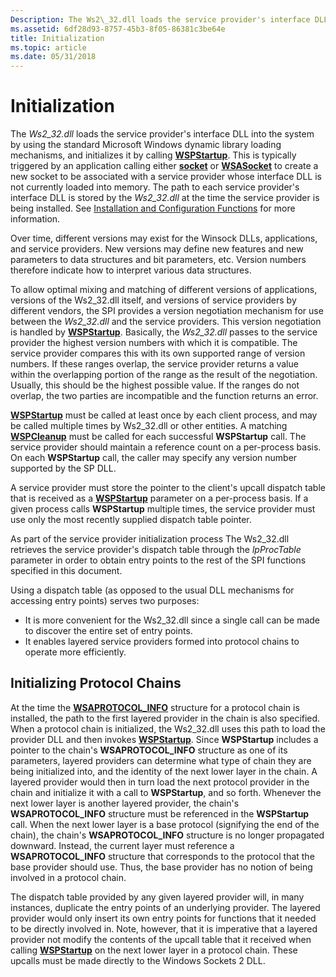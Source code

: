 ```yaml
---
Description: The Ws2\_32.dll loads the service provider's interface DLL into the system by using the standard Microsoft Windows dynamic library loading mechanisms, and initializes it by calling WSPStartup.
ms.assetid: 6df28d93-8757-45b3-8f05-86381c3be64e
title: Initialization
ms.topic: article
ms.date: 05/31/2018
---
```


# Initialization

The *Ws2\_32.dll* loads the service provider's interface DLL into the system by using the standard Microsoft Windows dynamic library loading mechanisms, and initializes it by calling [**WSPStartup**](/windows/desktop/api/Ws2spi/nf-ws2spi-wspstartup). This is typically triggered by an application calling either [**socket**](/windows/desktop/api/Winsock2/nf-winsock2-socket) or [**WSASocket**](/windows/desktop/api/Winsock2/nf-winsock2-wsasocketa) to create a new socket to be associated with a service provider whose interface DLL is not currently loaded into memory. The path to each service provider's interface DLL is stored by the *Ws2\_32.dll* at the time the service provider is being installed. See [Installation and Configuration Functions](installation-and-configuration-functions-2.md) for more information.

Over time, different versions may exist for the Winsock DLLs, applications, and service providers. New versions may define new features and new parameters to data structures and bit parameters, etc. Version numbers therefore indicate how to interpret various data structures.

To allow optimal mixing and matching of different versions of applications, versions of the Ws2\_32.dll itself, and versions of service providers by different vendors, the SPI provides a version negotiation mechanism for use between the *Ws2\_32.dll* and the service providers. This version negotiation is handled by [**WSPStartup**](/windows/desktop/api/Ws2spi/nf-ws2spi-wspstartup). Basically, the *Ws2\_32.dll* passes to the service provider the highest version numbers with which it is compatible. The service provider compares this with its own supported range of version numbers. If these ranges overlap, the service provider returns a value within the overlapping portion of the range as the result of the negotiation. Usually, this should be the highest possible value. If the ranges do not overlap, the two parties are incompatible and the function returns an error.

[**WSPStartup**](/windows/desktop/api/Ws2spi/nf-ws2spi-wspstartup) must be called at least once by each client process, and may be called multiple times by Ws2\_32.dll or other entities. A matching [**WSPCleanup**](https://msdn.microsoft.com/library/ms742270(v=VS.85).aspx) must be called for each successful **WSPStartup** call. The service provider should maintain a reference count on a per-process basis. On each **WSPStartup** call, the caller may specify any version number supported by the SP DLL.

A service provider must store the pointer to the client's upcall dispatch table that is received as a [**WSPStartup**](/windows/desktop/api/Ws2spi/nf-ws2spi-wspstartup) parameter on a per-process basis. If a given process calls **WSPStartup** multiple times, the service provider must use only the most recently supplied dispatch table pointer.

As part of the service provider initialization process The Ws2\_32.dll retrieves the service provider's dispatch table through the *lpProcTable* parameter in order to obtain entry points to the rest of the SPI functions specified in this document.

Using a dispatch table (as opposed to the usual DLL mechanisms for accessing entry points) serves two purposes:

-   It is more convenient for the Ws2\_32.dll since a single call can be made to discover the entire set of entry points.
-   It enables layered service providers formed into protocol chains to operate more efficiently.

## Initializing Protocol Chains

At the time the [**WSAPROTOCOL\_INFO**](https://msdn.microsoft.com/library/ms741675(v=VS.85).aspx) structure for a protocol chain is installed, the path to the first layered provider in the chain is also specified. When a protocol chain is initialized, the Ws2\_32.dll uses this path to load the provider DLL and then invokes [**WSPStartup**](/windows/desktop/api/Ws2spi/nf-ws2spi-wspstartup). Since **WSPStartup** includes a pointer to the chain's **WSAPROTOCOL\_INFO** structure as one of its parameters, layered providers can determine what type of chain they are being initialized into, and the identity of the next lower layer in the chain. A layered provider would then in turn load the next protocol provider in the chain and initialize it with a call to **WSPStartup**, and so forth. Whenever the next lower layer is another layered provider, the chain's **WSAPROTOCOL\_INFO** structure must be referenced in the **WSPStartup** call. When the next lower layer is a base protocol (signifying the end of the chain), the chain's **WSAPROTOCOL\_INFO** structure is no longer propagated downward. Instead, the current layer must reference a **WSAPROTOCOL\_INFO** structure that corresponds to the protocol that the base provider should use. Thus, the base provider has no notion of being involved in a protocol chain.

The dispatch table provided by any given layered provider will, in many instances, duplicate the entry points of an underlying provider. The layered provider would only insert its own entry points for functions that it needed to be directly involved in. Note, however, that it is imperative that a layered provider not modify the contents of the upcall table that it received when calling [**WSPStartup**](/windows/desktop/api/Ws2spi/nf-ws2spi-wspstartup) on the next lower layer in a protocol chain. These upcalls must be made directly to the Windows Sockets 2 DLL.

 

 



